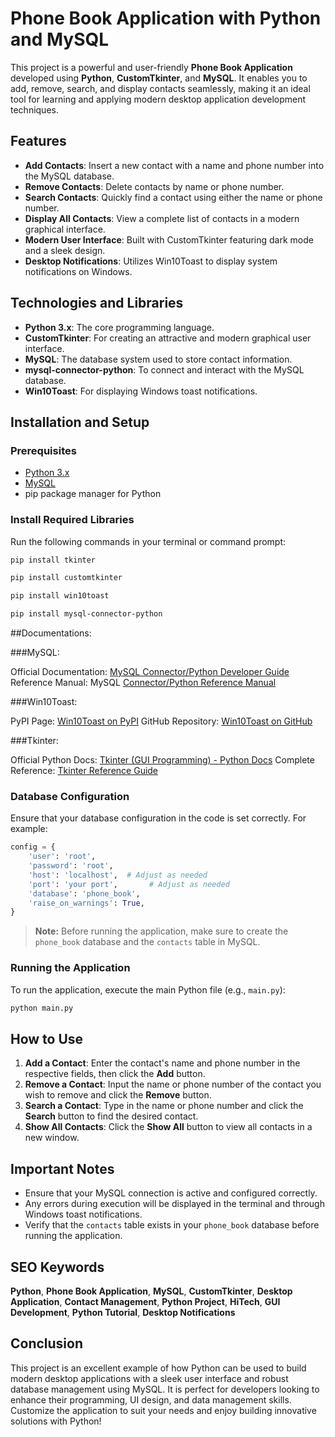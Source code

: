 # Phone Book Application with Python and MySQL

This project is a powerful and user-friendly **Phone Book Application** developed using **Python**, **CustomTkinter**, and **MySQL**. It enables you to add, remove, search, and display contacts seamlessly, making it an ideal tool for learning and applying modern desktop application development techniques.

## Features

- **Add Contacts**: Insert a new contact with a name and phone number into the MySQL database.
- **Remove Contacts**: Delete contacts by name or phone number.
- **Search Contacts**: Quickly find a contact using either the name or phone number.
- **Display All Contacts**: View a complete list of contacts in a modern graphical interface.
- **Modern User Interface**: Built with CustomTkinter featuring dark mode and a sleek design.
- **Desktop Notifications**: Utilizes Win10Toast to display system notifications on Windows.

## Technologies and Libraries

- **Python 3.x**: The core programming language.
- **CustomTkinter**: For creating an attractive and modern graphical user interface.
- **MySQL**: The database system used to store contact information.
- **mysql-connector-python**: To connect and interact with the MySQL database.
- **Win10Toast**: For displaying Windows toast notifications.

## Installation and Setup

### Prerequisites

- [Python 3.x](https://www.python.org/downloads/)
- [MySQL](https://dev.mysql.com/downloads/)
- pip package manager for Python

### Install Required Libraries

Run the following commands in your terminal or command prompt:

```bash
pip install tkinter
```

```bash
pip install customtkinter
```

```bash
pip install win10toast
```

```bash
pip install mysql-connector-python
```
##Documentations:

###MySQL: 

Official Documentation: [MySQL Connector/Python Developer Guide](https://dev.mysql.com/doc/connector-python/en/)
Reference Manual: MySQL [Connector/Python Reference Manual
](https://dev.mysql.com/doc/connector-python/en/connector-python-api.html)

###Win10Toast:

PyPI Page: [Win10Toast on PyPI](https://pypi.org/project/win10toast/)
GitHub Repository: [Win10Toast on GitHub](https://github.com/jithurjacob/Windows-10-Toast-Notifications)

###Tkinter:

Official Python Docs: [Tkinter (GUI Programming) - Python Docs](https://docs.python.org/3/library/tkinter.html)
Complete Reference: [Tkinter Reference Guide](https://tkdocs.com/)




### Database Configuration

Ensure that your database configuration in the code is set correctly. For example:

```python
config = {
    'user': 'root',
    'password': 'root',
    'host': 'localhost',  # Adjust as needed
    'port': 'your port',       # Adjust as needed
    'database': 'phone_book',
    'raise_on_warnings': True,
}
```

> **Note:** Before running the application, make sure to create the `phone_book` database and the `contacts` table in MySQL.

### Running the Application

To run the application, execute the main Python file (e.g., `main.py`):

```bash
python main.py
```

## How to Use

1. **Add a Contact**: Enter the contact's name and phone number in the respective fields, then click the **Add** button.
2. **Remove a Contact**: Input the name or phone number of the contact you wish to remove and click the **Remove** button.
3. **Search a Contact**: Type in the name or phone number and click the **Search** button to find the desired contact.
4. **Show All Contacts**: Click the **Show All** button to view all contacts in a new window.

## Important Notes

- Ensure that your MySQL connection is active and configured correctly.
- Any errors during execution will be displayed in the terminal and through Windows toast notifications.
- Verify that the `contacts` table exists in your `phone_book` database before running the application.

## SEO Keywords

**Python**, **Phone Book Application**, **MySQL**, **CustomTkinter**, **Desktop Application**, **Contact Management**, **Python Project**, **HiTech**, **GUI Development**, **Python Tutorial**, **Desktop Notifications**

## Conclusion

This project is an excellent example of how Python can be used to build modern desktop applications with a sleek user interface and robust database management using MySQL. It is perfect for developers looking to enhance their programming, UI design, and data management skills. Customize the application to suit your needs and enjoy building innovative solutions with Python!


```
